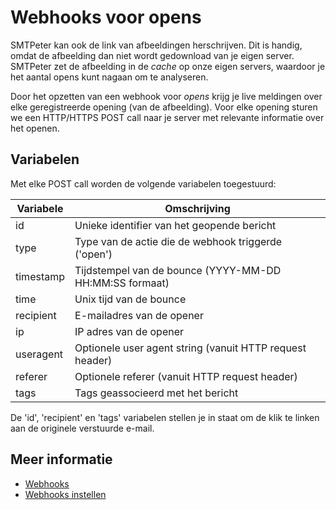 # Webhooks voor opens

SMTPeter kan ook de link van afbeeldingen herschrijven. Dit is handig, omdat
de afbeelding dan niet wordt gedownload van je eigen server. SMTPeter zet de 
afbeelding in de *cache* op onze eigen servers, waardoor je het aantal opens
kunt nagaan om te analyseren. 

Door het opzetten van een webhook voor *opens* krijg je live meldingen
over elke geregistreerde opening (van de afbeelding). Voor elke opening sturen
we een HTTP/HTTPS POST call naar je server met relevante
informatie over het openen.

## Variabelen

Met elke POST call worden de volgende variabelen toegestuurd:

| Variabele  | Omschrijving                                             |
|------------|----------------------------------------------------------|
| id         | Unieke identifier van het geopende bericht               |
| type       | Type van de actie die de webhook triggerde ('open')      |
| timestamp  | Tijdstempel van de bounce (YYYY-MM-DD HH:MM:SS formaat)  |
| time       | Unix tijd van de bounce                                  |
| recipient  | E-mailadres van de opener                                |
| ip         | IP adres van de opener                                   |
| useragent  | Optionele user agent string (vanuit HTTP request header) |
| referer    | Optionele referer (vanuit HTTP request header)           |
| tags       | Tags geassocieerd met het bericht                        |

De 'id', 'recipient' en 'tags' variabelen stellen je in staat om de klik te linken aan de 
originele verstuurde e-mail.

## Meer informatie

* [Webhooks](./webhooks)
* [Webhooks instellen](./webhook-setup)
